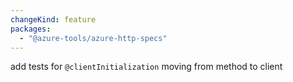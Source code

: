 ```yaml
---
changeKind: feature
packages:
  - "@azure-tools/azure-http-specs"
---
```


add tests for `@clientInitialization` moving from method to client